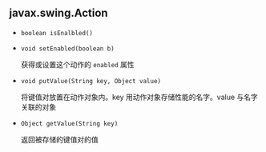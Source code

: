 ## javax.swing.Action

* `boolean isEnalbled()`

* `void setEnabled(boolean b)`

    获得或设置这个动作的 `enabled` 属性
    
* `void putValue(String key, Object value)`

    将键值对放置在动作对象内。key 用动作对象存储性能的名字。value 与名字关联的对象
    
* `Object getValue(String key)`

    返回被存储的键值对的值
